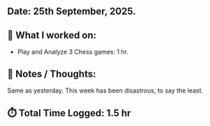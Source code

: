 ## Date: 25th September, 2025.

## 📖 What I worked on:
- Play and Analyze 3 Chess games: 1 hr.

## 📝 Notes / Thoughts:
Same as yesterday. This week has been disastrous, to say the least.

## ⏱️ Total Time Logged: 1.5 hr
